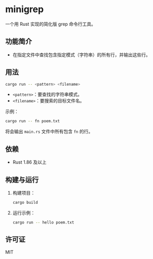 # minigrep

一个用 Rust 实现的简化版 grep 命令行工具。

## 功能简介

- 在指定文件中查找包含指定模式（字符串）的所有行，并输出这些行。

## 用法

```bash
cargo run -- <pattern> <filename>
```

- `<pattern>`：要查找的字符串模式。
- `<filename>`：要搜索的目标文件名。

示例：

```bash
cargo run -- fn poem.txt
```

将会输出 `main.rs` 文件中所有包含 `fn` 的行。

## 依赖

- Rust 1.86 及以上

## 构建与运行

1. 构建项目：

   ```bash
   cargo build
   ```

2. 运行示例：

   ```bash
   cargo run -- hello poem.txt
   ```

## 许可证

MIT
